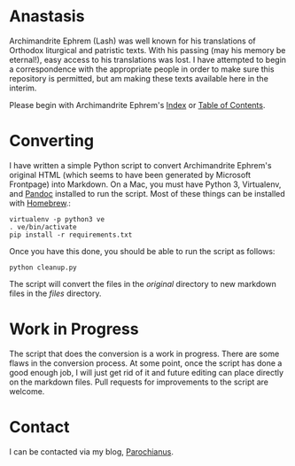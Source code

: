 Anastasis
=========
Archimandrite Ephrem (Lash) was well known for his translations of Orthodox liturgical and patristic texts. 
With his passing (may his memory be eternal!), easy access to his translations was lost. I have attempted to begin
a correspondence with the appropriate people in order to make sure this repository is permitted, but am making 
these texts available here in the interim.

Please begin with Archimandrite Ephrem's [Index](files/index.md) or [Table of Contents](files/Table_of_Contents.md).

Converting
==========
I have written a simple Python script to convert Archimandrite Ephrem's
original HTML (which seems to have been generated by Microsoft Frontpage) into
Markdown. On a Mac, you must have Python 3, Virtualenv, and
[Pandoc](http://pandoc.org/) installed to run the script. Most of these things
can be installed with [Homebrew](http://brew.sh/).:

    virtualenv -p python3 ve
    . ve/bin/activate
    pip install -r requirements.txt

Once you have this done, you should be able to run the script as follows:

    python cleanup.py

The script will convert the files in the _original_ directory to new markdown
files in the _files_ directory.

Work in Progress
================
The script that does the conversion is a work in progress. There are some flaws
in the conversion process.  At some point, once the script has done a good
enough job, I will just get rid of it and future editing can place directly on
the markdown files. Pull requests for improvements to the script are welcome.

Contact
=======
I can be contacted via my blog, [Parochianus](http://parochianus.wordpress.com/contact/).
